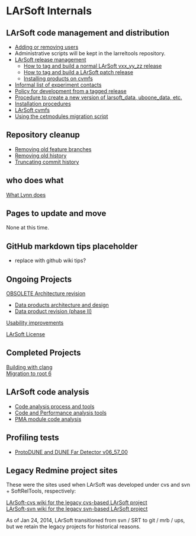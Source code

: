 # LArSoft Internals



## LArSoft code management and distribution

-   [Adding or removing users](Adding_or_removing_users)
-   Administrative scripts will be kept in the larreltools repository.
-   [LArSoft release management](LArSoft_release_management)
    -   [How to tag and build a normal LArSoft vxx_yy_zz release](How_to_tag_and_build_a_LArSoft_vx_yy_zz_release)
    -   [How to tag and build a LArSoft patch release](How_to_tag_and_build_a_LArSoft_patch_release)
    -   [Installing products on cvmfs](Installing_products_on_cvmfs)
-   [Informal list of experiment contacts](Informal_list_of_experiment_contacts)
-   [Policy for development from a tagged release](Policy_for_development_from_a_tagged_release)
-   [Procedure to create a new version of larsoft_data, uboone_data, etc.](Procedure_to_create_a_new_version_of_larsoft_data)
-   [Installation procedures](Installation_procedures)
-   [LArSoft cvmfs](LArSoft_cvmfs)
-   [Using the cetmodules migration script](Using_the_cetmodules_migration_script)

## Repository cleanup

-   [Removing old feature branches](Removing_old_feature_branches)
-   [Removing old history](Removing_old_history)
-   [Truncating commit history](Truncating_commit_history)

## who does what

[What Lynn does](What_Lynn_does)

## Pages to update and move

None at this time.

## GitHub markdown tips placeholder

-   replace with github wiki tips?

## Ongoing Projects

[OBSOLETE Architecture revision](OBSOLETE_Architecture_revision)

-   [Data products architecture and design](Data_products_architecture_and_design)
-   [Data product revision (phase II)](Data_product_revision_(phase_II))

[Usability improvements](Usability_improvements)

[LArSoft License](LArSoft_License)

## Completed Projects

[Building with clang](Building_with_clang)  
[Migration to root 6](Migration_to_root_6)

## LArSoft code analysis

-   [Code analysis process and tools](Code_analysis_process_and_tools)
-   [Code and Performance analysis tools](Code_and_Performance_analysis_tools)
-   [PMA module code analysis](PMA_module_code_analysis)

## Profiling tests

-   [ProtoDUNE and DUNE Far Detector v06_57_00](ProtoDUNE_and_DUNE_Far_Detector_v06_57_00)

## Legacy Redmine project sites

These were the sites used when LArSoft was developed under cvs and svn + SoftRelTools, respectively:

[LArSoft-cvs wiki for the legacy cvs-based LArSoft project](https://cdcvs.fnal.gov/redmine/projects/larsoft-cvs/wiki/)  
[LArSoft-svn wiki for the legacy svn-based LArSoft project](https://cdcvs.fnal.gov/redmine/projects/larsoftsvn/wiki/)

As of Jan 24, 2014, LArSoft transitioned from svn / SRT to git / mrb / ups, but we retain the legacy projects for historical reasons.
